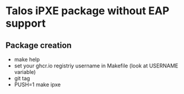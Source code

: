 # Talos iPXE package without EAP support

## Package creation

- make help
- set your ghcr.io registriy username in Makefile (look at USERNAME variable)
- git tag <you tag>
- PUSH=1 make ipxe 
